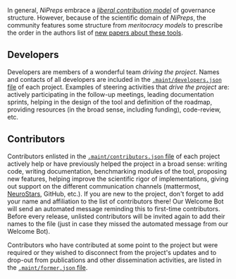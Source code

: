 In general, *NiPreps* embrace a [*liberal contribution model*](https://opensource.guide/leadership-and-governance/#what-are-some-of-the-common-governance-structures-for-open-source-projects)
of governance structure.
However, because of the scientific domain of *NiPreps*, the community features some
structure from *meritocracy models* to prescribe the order in the
authors list of [new papers about these tools](CONTRIBUTING.md#publications).

## Developers

Developers are members of a wonderful team _driving the project_.
Names and contacts of all developers are included in the
[`.maint/developers.json` file](https://github.com/nipreps/fmriprep/blob/master/.maint/developers.json) of each project.
Examples of steering activities that _drive the project_ are: actively participating in the
follow-up meetings, leading documentation sprints, helping in the design of the tool and definition of the roadmap,
providing resources (in the broad sense, including funding), code-review, etc.

## Contributors

Contributors enlisted in the
[`.maint/contributors.json` file](https://github.com/nipreps/fmriprep/blob/master/.maint/contributors.json) of each project
actively help or have previously helped the project in a broad sense: writing code, writing documentation,
benchmarking modules of the tool, proposing new features, helping improve the scientific
rigor of implementations, giving out support on the different communication
channels (mattermost, [NeuroStars][link_neurostars], GitHub, etc.).
If you are new to the project, don't forget to add your name and affiliation to the list
of contributors there!
Our Welcome Bot will send an automated message reminding this to first-time contributors.
Before every release, unlisted contributors will be invited again to add their names to the file
(just in case they missed the automated message from our Welcome Bot).

Contributors who have contributed at some point to the project but were required or they wished to
disconnect from the project's updates and to drop-out from publications and other dissemination activities,
are listed in the [`.maint/former.json` file](https://github.com/nipreps/fmriprep/blob/master/.maint/former.json).


[link_neurostars]: https://neurostars.org